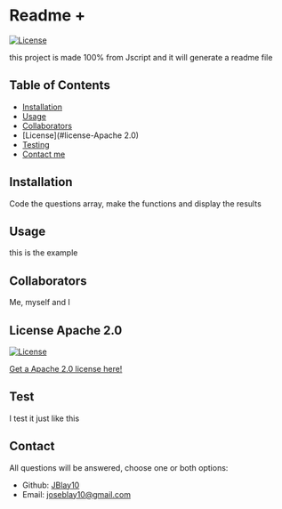
  # Readme +
  [![License](https://img.shields.io/badge/License-Apache_2.0-blue.svg)](https://opensource.org/licenses/Apache-2.0)  

  this project is made 100% from Jscript and it will generate a readme file

  ## Table of Contents

  - [Installation](#installation)
  - [Usage](#usage)
  - [Collaborators](#collaborators)
  - [License](#license-Apache 2.0)
  - [Testing](#test)
  - [Contact me](#contact)

  ## Installation

  Code the questions array, make the functions and display the results

  ## Usage
  <!-- For the screenshots create an "assets/images" folder in your repository and upload your screenshot to it use this syntax: ![alt text](assets/images/screenshot.png) -->

  this is the example

  ## Collaborators

  Me, myself and I

  ## License Apache 2.0
  [![License](https://img.shields.io/badge/License-Apache_2.0-blue.svg)](https://opensource.org/licenses/Apache-2.0) 

  [Get a Apache 2.0 license here!](https://opensource.org/licenses/Apache-2.0)

  ## Test

  I test it just like this

  ## Contact

  All questions will be answered, choose one or both options:

  - Github: [JBlay10](https://github.com/JBlay10)
  - Email: joseblay10@gmail.com

